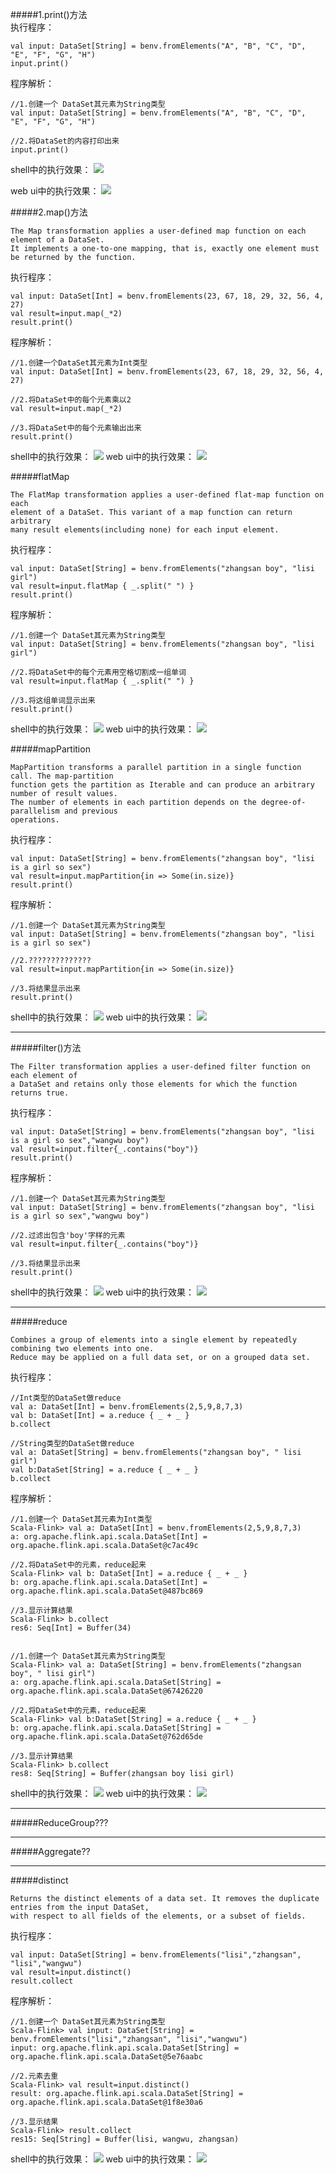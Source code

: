 #####1.print()方法    
执行程序：
```scale
val input: DataSet[String] = benv.fromElements("A", "B", "C", "D", "E", "F", "G", "H")
input.print()
```

程序解析：
```scale
//1.创建一个 DataSet其元素为String类型
val input: DataSet[String] = benv.fromElements("A", "B", "C", "D", "E", "F", "G", "H")

//2.将DataSet的内容打印出来
input.print()
```

shell中的执行效果：
![](images/Snip20161114_86.png) 

web ui中的执行效果：
![](images/Snip20161114_87.png) 

#####2.map()方法    
```
The Map transformation applies a user-defined map function on each element of a DataSet. 
It implements a one-to-one mapping, that is, exactly one element must be returned by the function.
```
执行程序：
```scale
val input: DataSet[Int] = benv.fromElements(23, 67, 18, 29, 32, 56, 4, 27)
val result=input.map(_*2)
result.print()
```
程序解析：
```scale
//1.创建一个DataSet其元素为Int类型
val input: DataSet[Int] = benv.fromElements(23, 67, 18, 29, 32, 56, 4, 27)

//2.将DataSet中的每个元素乘以2
val result=input.map(_*2)

//3.将DataSet中的每个元素输出出来
result.print()
```

shell中的执行效果：
![](images/Snip20161114_91.png) 
web ui中的执行效果：
![](images/Snip20161114_92.png)    
    
#####flatMap  
```
The FlatMap transformation applies a user-defined flat-map function on each 
element of a DataSet. This variant of a map function can return arbitrary 
many result elements(including none) for each input element.
```
执行程序：
```scale
val input: DataSet[String] = benv.fromElements("zhangsan boy", "lisi girl")
val result=input.flatMap { _.split(" ") }
result.print()
```
程序解析：
```scale
//1.创建一个 DataSet其元素为String类型
val input: DataSet[String] = benv.fromElements("zhangsan boy", "lisi girl")

//2.将DataSet中的每个元素用空格切割成一组单词
val result=input.flatMap { _.split(" ") }

//3.将这组单词显示出来
result.print()
```
shell中的执行效果：
![](images/Snip20161114_88.png) 
web ui中的执行效果：
![](images/Snip20161114_89.png) 


#####mapPartition 
```
MapPartition transforms a parallel partition in a single function call. The map-partition
function gets the partition as Iterable and can produce an arbitrary number of result values.
The number of elements in each partition depends on the degree-of-parallelism and previous 
operations.
```
执行程序：
```scale
val input: DataSet[String] = benv.fromElements("zhangsan boy", "lisi is a girl so sex")
val result=input.mapPartition{in => Some(in.size)}
result.print()
```
程序解析：
```scale
//1.创建一个 DataSet其元素为String类型
val input: DataSet[String] = benv.fromElements("zhangsan boy", "lisi is a girl so sex")

//2.??????????????
val result=input.mapPartition{in => Some(in.size)}

//3.将结果显示出来
result.print()
```
shell中的执行效果：
![](images/Snip20161114_95.png) 
web ui中的执行效果：
![](images/Snip20161114_96.png) 


---
#####filter()方法    
```
The Filter transformation applies a user-defined filter function on each element of 
a DataSet and retains only those elements for which the function returns true.
```
执行程序：
```scale
val input: DataSet[String] = benv.fromElements("zhangsan boy", "lisi is a girl so sex","wangwu boy")
val result=input.filter{_.contains("boy")}
result.print()
```
程序解析：
```scale
//1.创建一个 DataSet其元素为String类型
val input: DataSet[String] = benv.fromElements("zhangsan boy", "lisi is a girl so sex","wangwu boy")

//2.过滤出包含'boy'字样的元素
val result=input.filter{_.contains("boy")}

//3.将结果显示出来
result.print()
```
shell中的执行效果：
![](images/Snip20161114_97.png) 
web ui中的执行效果：
![](images/Snip20161114_99.png) 

---
#####reduce
```
Combines a group of elements into a single element by repeatedly combining two elements into one. 
Reduce may be applied on a full data set, or on a grouped data set.
```
执行程序：
```scale
//Int类型的DataSet做reduce
val a: DataSet[Int] = benv.fromElements(2,5,9,8,7,3)
val b: DataSet[Int] = a.reduce { _ + _ }
b.collect

//String类型的DataSet做reduce
val a: DataSet[String] = benv.fromElements("zhangsan boy", " lisi girl")
val b:DataSet[String] = a.reduce { _ + _ }
b.collect
```
程序解析：
```scale
//1.创建一个 DataSet其元素为Int类型
Scala-Flink> val a: DataSet[Int] = benv.fromElements(2,5,9,8,7,3)
a: org.apache.flink.api.scala.DataSet[Int] = org.apache.flink.api.scala.DataSet@c7ac49c

//2.将DataSet中的元素，reduce起来
Scala-Flink> val b: DataSet[Int] = a.reduce { _ + _ }
b: org.apache.flink.api.scala.DataSet[Int] = org.apache.flink.api.scala.DataSet@487bc869

//3.显示计算结果
Scala-Flink> b.collect
res6: Seq[Int] = Buffer(34)


//1.创建一个 DataSet其元素为String类型
Scala-Flink> val a: DataSet[String] = benv.fromElements("zhangsan boy", " lisi girl")
a: org.apache.flink.api.scala.DataSet[String] = org.apache.flink.api.scala.DataSet@67426220

//2.将DataSet中的元素，reduce起来
Scala-Flink> val b:DataSet[String] = a.reduce { _ + _ }
b: org.apache.flink.api.scala.DataSet[String] = org.apache.flink.api.scala.DataSet@762d65de

//3.显示计算结果
Scala-Flink> b.collect
res8: Seq[String] = Buffer(zhangsan boy lisi girl)
```
shell中的执行效果：
![](images/Snip20161118_89.png) 
web ui中的执行效果：
![](images/Snip20161118_94.png) 


---
#####ReduceGroup???

---
#####Aggregate??

---
#####distinct
```
Returns the distinct elements of a data set. It removes the duplicate entries from the input DataSet,
with respect to all fields of the elements, or a subset of fields.
```
执行程序：
```scale
val input: DataSet[String] = benv.fromElements("lisi","zhangsan", "lisi","wangwu")
val result=input.distinct()
result.collect
```
程序解析：
```scale
//1.创建一个 DataSet其元素为String类型
Scala-Flink> val input: DataSet[String] = benv.fromElements("lisi","zhangsan", "lisi","wangwu")
input: org.apache.flink.api.scala.DataSet[String] = org.apache.flink.api.scala.DataSet@5e76aabc

//2.元素去重
Scala-Flink> val result=input.distinct()
result: org.apache.flink.api.scala.DataSet[String] = org.apache.flink.api.scala.DataSet@1f8e30a6

//3.显示结果
Scala-Flink> result.collect
res15: Seq[String] = Buffer(lisi, wangwu, zhangsan)
```
shell中的执行效果：
![](images/Snip20161118_98.png) 
web ui中的执行效果：
![](images/Snip20161118_97.png) 
